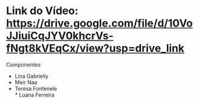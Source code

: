 # Link do Vídeo: https://drive.google.com/file/d/10VoJJiuiCqJYV0khcrVs-fNgt8kVEqCx/view?usp=drive_link

Componentes
* Lina Gabrielly
* Meir Naa
* Teresa Fontenele  
* Luana Ferreira
